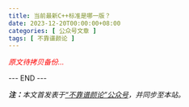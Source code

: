 ```yaml
---
title: 当前最新C++标准是哪一版？
date: 2023-12-20T00:00:00+08:00
categories: [ 公众号文章 ]
tags: [ 不靠谱颜论 ]
---
```


<font color=red><i>原文待拷贝备份...</i></font>

<div class="p-5 text-center">--- END ---</div>

<i><b>注：</b>本文首发表于[“不靠谱颜论”公众号](https://mp.weixin.qq.com/s/90rPClS1qzR8iio14G3yuQ)，并同步至本站。</i>
